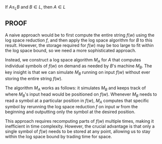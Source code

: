 If $A \leq_L B$ and $B \in L$, then $A \in L$

## PROOF

A naive approach would be to first compute the entire string $f(w)$ using the log space reduction $f$, and then apply the log space algorithm for $B$ to this result. However, the storage required for $f(w)$ may be too large to fit within the log space bound, so we need a more sophisticated approach.

Instead, we construct a log space algorithm $M_A$ for $A$ that computes individual symbols of $f(w)$ on demand as needed by $B$'s machine $M_B$. The key insight is that we can simulate $M_B$ running on input $f(w)$ without ever storing the entire string $f(w)$.

The algorithm $M_A$ works as follows: it simulates $M_B$ and keeps track of where $M_B$'s input head would be positioned on $f(w)$. Whenever $M_B$ needs to read a symbol at a particular position in $f(w)$, $M_A$ computes that specific symbol by rerunning the log space reduction $f$ on input $w$ from the beginning and outputting only the symbol at the desired position.

This approach requires recomputing parts of $f(w)$ multiple times, making it inefficient in time complexity. However, the crucial advantage is that only a single symbol of $f(w)$ needs to be stored at any point, allowing us to stay within the log space bound by trading time for space.
